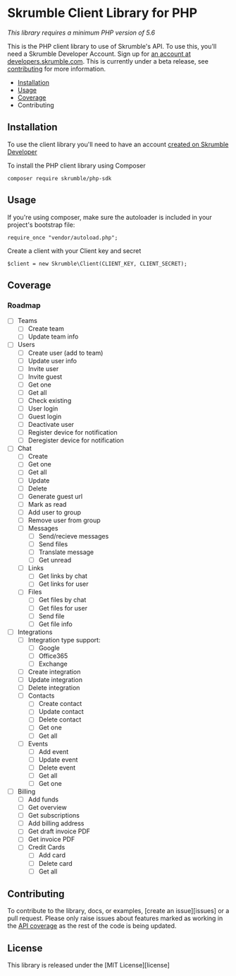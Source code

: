 Skrumble Client Library for PHP
=================================

*This library requires a minimum PHP version of 5.6* 

This is the PHP client library to use of Skrumble's API. To use this, you'll need a Skrumble Developer Account. Sign up for [an account at developers.skrumble.com](https://developer.skrumble.com). This is currently under a beta release, see [contributing](contributing.md) for more information.

* [Installation](#installation)
* [Usage](#usage)
* [Coverage](#coverage)
* Contributing

Installation
------------

To use the client library you'll need to have an account [created on Skrumble Developer](https://developers.skrumble.com)

To install the PHP client library using Composer

```
composer require skrumble/php-sdk
```

Usage
-----

If you're using composer, make sure the autoloader is included in your project's bootstrap file: 

```
require_once "vendor/autoload.php";
```

Create a client with your Client key and secret

```
$client = new Skrumble\Client(CLIENT_KEY, CLIENT_SECRET);
``` 

Coverage
--------

### Roadmap

- [ ] Teams
    - [ ] Create team
    - [ ] Update team info
- [ ] Users
    - [ ] Create user (add to team)
    - [ ] Update user info
    - [ ] Invite user 
    - [ ] Invite guest
    - [ ] Get one
    - [ ] Get all
    - [ ] Check existing
    - [ ] User login
    - [ ] Guest login
    - [ ] Deactivate user
    - [ ] Register device for notification
    - [ ] Deregister device for notification
- [ ] Chat
    - [ ] Create
    - [ ] Get one
    - [ ] Get all
    - [ ] Update
    - [ ] Delete
    - [ ] Generate guest url
    - [ ] Mark as read
    - [ ] Add user to group
    - [ ] Remove user from group
    - [ ] Messages
        - [ ] Send/recieve messages
        - [ ] Send files
        - [ ] Translate message
        - [ ] Get unread
    - [ ] Links
        - [ ] Get links by chat
        - [ ] Get links for user
    - [ ] Files
        - [ ] Get files by chat
        - [ ] Get files for user
        - [ ] Send file
        - [ ] Get file info 
- [ ] Integrations
    - [ ] Integration type support:
        - [ ] Google
        - [ ] Office365
        - [ ] Exchange
    - [ ] Create integration
    - [ ] Update integration
    - [ ] Delete integration
    - [ ] Contacts
        - [ ] Create contact
        - [ ] Update contact
        - [ ] Delete contact
        - [ ] Get one 
        - [ ] Get all
    - [ ] Events
        - [ ] Add event
        - [ ] Update event
        - [ ] Delete event 
        - [ ] Get all 
        - [ ] Get one
- [ ] Billing
    - [ ] Add funds
    - [ ] Get overview
    - [ ] Get subscriptions
    - [ ] Add billing address
    - [ ] Get draft invoice PDF
    - [ ] Get invoice PDF
    - [ ] Credit Cards
        - [ ] Add card
        - [ ] Delete card 
        - [ ] Get all

Contributing
------------

To contribute to the library, docs, or examples, [create an issue][issues] or a pull request. Please only raise issues
about features marked as working in the [API coverage](#coverage) as the rest of the code is being updated.


License
-------

This library is released under the [MIT License][license]